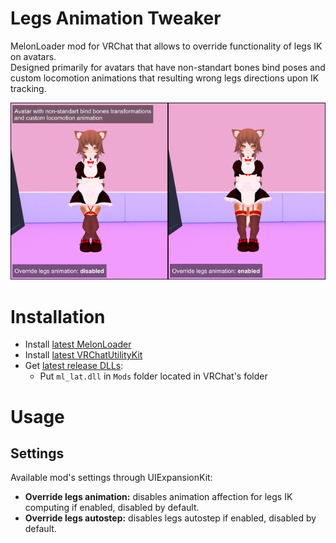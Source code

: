 # Legs Animation Tweaker
MelonLoader mod for VRChat that allows to override functionality of legs IK on avatars.  
Designed primarily for avatars that have non-standart bones bind poses and custom locomotion animations that resulting wrong legs directions upon IK tracking.

[![](.github/img_01.png)]()

# Installation
* Install [latest MelonLoader](https://github.com/LavaGang/MelonLoader)
* Install [latest VRChatUtilityKit](https://github.com/SleepyVRC/Mods)
* Get [latest release DLLs](../../../releases/latest):
  * Put `ml_lat.dll` in `Mods` folder located in VRChat's folder

# Usage
## Settings 
Available mod's settings through UIExpansionKit:
* **Override legs animation:** disables animation affection for legs IK computing if enabled, disabled by default.
* **Override legs autostep:** disables legs autostep if enabled, disabled by default.
